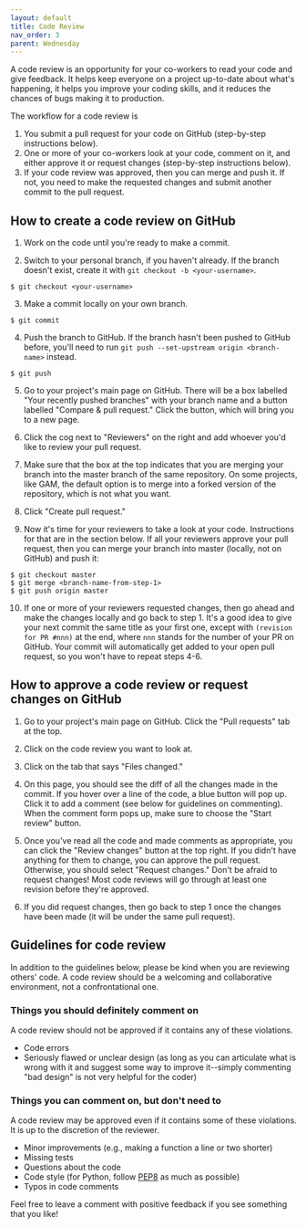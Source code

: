 ```yaml
---
layout: default
title: Code Review
nav_order: 3
parent: Wednesday 
---
```


A code review is an opportunity for your co-workers to read your code and give feedback. It helps keep everyone on a project up-to-date about what's happening, it helps you improve your coding skills, and it reduces the chances of bugs making it to production.

The workflow for a code review is

1. You submit a pull request for your code on GitHub (step-by-step instructions below).
2. One or more of your co-workers look at your code, comment on it, and either approve it or request changes (step-by-step instructions below).
3. If your code review was approved, then you can merge and push it. If not, you need to make the requested changes and submit another commit to the pull request.

## How to create a code review on GitHub

1. Work on the code until you're ready to make a commit.

2. Switch to your personal branch, if you haven't already. If the branch doesn't exist, create it with `git checkout -b <your-username>`.
```
$ git checkout <your-username>
```

3. Make a commit locally on your own branch.
```
$ git commit
```

4. Push the branch to GitHub. If the branch hasn't been pushed to GitHub before, you'll need to run `git push --set-upstream origin <branch-name>` instead.
```
$ git push
```

5. Go to your project's main page on GitHub. There will be a box labelled "Your recently pushed branches" with your branch name and a button labelled "Compare & pull request." Click the button, which will bring you to a new page.

6. Click the cog next to "Reviewers" on the right and add whoever you'd like to review your pull request.

7. Make sure that the box at the top indicates that you are merging your branch into the master branch of the same repository. On some projects, like GAM, the default option is to merge into a forked version of the repository, which is not what you want.

8. Click "Create pull request."

9. Now it's time for your reviewers to take a look at your code. Instructions for that are in the section below. If all your reviewers approve your pull request, then you can merge your branch into master (locally, not on GitHub) and push it:
```
$ git checkout master
$ git merge <branch-name-from-step-1>
$ git push origin master
```

10. If one or more of your reviewers requested changes, then go ahead and make the changes locally and go back to step 1. It's a good idea to give your next commit the same title as your first one, except with `(revision for PR #nnn)` at the end, where `nnn` stands for the number of your PR on GitHub. Your commit will automatically get added to your open pull request, so you won't have to repeat steps 4-6.


## How to approve a code review or request changes on GitHub

1. Go to your project's main page on GitHub. Click the "Pull requests" tab at the top.

2. Click on the code review you want to look at.

3. Click on the tab that says "Files changed."

4. On this page, you should see the diff of all the changes made in the commit. If you hover over a line of the code, a blue button will pop up. Click it to add a comment (see below for guidelines on commenting). When the comment form pops up, make sure to choose the "Start review" button.

5. Once you've read all the code and made comments as appropriate, you can click the "Review changes" button at the top right. If you didn't have anything for them to change, you can approve the pull request. Otherwise, you should select "Request changes." Don't be afraid to request changes! Most code reviews will go through at least one revision before they're approved.

6. If you did request changes, then go back to step 1 once the changes have been made (it will be under the same pull request).


## Guidelines for code review
In addition to the guidelines below, please be kind when you are reviewing others' code. A code review should be a welcoming and collaborative environment, not a confrontational one.

### Things you should definitely comment on
A code review should not be approved if it contains any of these violations.

- Code errors
- Seriously flawed or unclear design (as long as you can articulate what is wrong with it and suggest some way to improve it--simply commenting "bad design" is not very helpful for the coder)


### Things you can comment on, but don't need to
A code review may be approved even if it contains some of these violations. It is up to the discretion of the reviewer.

- Minor improvements (e.g., making a function a line or two shorter)
- Missing tests
- Questions about the code
- Code style (for Python, follow [PEP8](https://www.python.org/dev/peps/pep-0008/) as much as possible)
- Typos in code comments

Feel free to leave a comment with positive feedback if you see something that you like!
